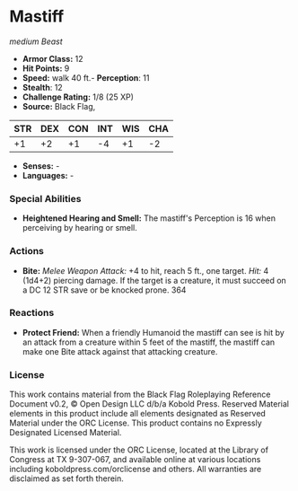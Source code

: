 # Mastiff

*medium* *Beast*

- **Armor Class:** 12
- **Hit Points:** 9 
- **Speed:** walk 40 ft.- **Perception**: 11
- **Stealth**: 12
- **Challenge Rating:** 1/8 (25 XP)
- **Source:** Black Flag,

| STR | DEX | CON | INT | WIS | CHA |
| --- | --- | --- | --- | --- | --- |
| +1 | +2 | +1 | -4 | +1 | -2 |

- **Senses:** -
- **Languages:** -

### Special Abilities

- **Heightened Hearing and Smell:** The mastiff's Perception is 16 when perceiving by hearing or smell.

### Actions

- **Bite:** _Melee Weapon Attack:_ +4 to hit, reach 5 ft., one target. _Hit:_ 4 (1d4+2) piercing damage. If the target is a creature, it must succeed on a DC 12 STR save or be knocked prone. 364

### Reactions

- **Protect Friend:** When a friendly Humanoid the mastiff can see is hit by an attack from a creature within 5 feet of the mastiff, the mastiff can make one Bite attack against that attacking creature.


### License

This work contains material from the Black Flag Roleplaying Reference Document v0.2, © Open Design LLC d/b/a Kobold Press. Reserved Material elements in this product include all elements designated as Reserved Material under the ORC License. This product contains no Expressly Designated Licensed Material.

This work is licensed under the ORC License, located at the Library of Congress at TX 9-307-067, and available online at various locations including koboldpress.com/orclicense and others. All warranties are disclaimed as set forth therein.
